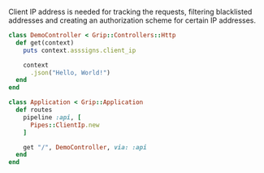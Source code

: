 Client IP address is needed for tracking the requests, filtering blacklisted addresses and creating an authorization scheme for certain IP addresses.

```ruby
class DemoController < Grip::Controllers::Http
  def get(context)
    puts context.asssigns.client_ip

    context
      .json("Hello, World!")
  end
end

class Application < Grip::Application
  def routes
    pipeline :api, [
      Pipes::ClientIp.new
    ]

    get "/", DemoController, via: :api
  end
end
```
